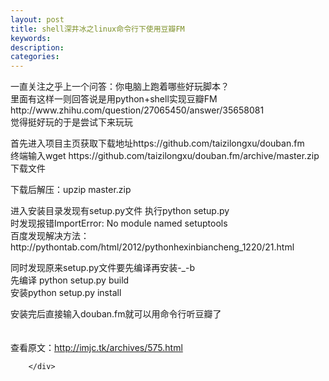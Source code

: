 ```yaml
---
layout: post
title: shell深井冰之linux命令行下使用豆瓣FM
keywords:
description:
categories:
---
```

<div>
<div>
<div id="sina_keyword_ad_area2" class="articalContent   newfont_family">
<p>一直关注之乎上一个问答：你电脑上跑着哪些好玩脚本？<br />
里面有这样一则回答说是用python+shell实现豆瓣FM
http://www.zhihu.com/question/27065450/answer/35658081<br />
觉得挺好玩的于是尝试下来玩玩</p>
<p>首先进入项目主页获取下载地址https://github.com/taizilongxu/douban.fm<br />
终端输入wget
https://github.com/taizilongxu/douban.fm/archive/master.zip下载文件<br />

下载后解压：upzip master.zip</p>
<p>进入安装目录发现有setup.py文件 执行python setup.py<br />
时发现报错ImportError: No module named setuptools<br />
百度发现解决方法：http://pythontab.com/html/2012/pythonhexinbiancheng_1220/21.html</p>
<p>同时发现原来setup.py文件要先编译再安装-_-b<br />
先编译 python setup.py build<br />
安装python setup.py install</p>
<p>安装完后直接输入douban.fm就可以用命令行听豆瓣了<br /><img src="/images/blog/011310145807768.jpg" alt="" /><br />
<br />
<br />
查看原文：<a href="http://imjc.tk/archives/575.html" rel="nofollow">http://imjc.tk/archives/575.html</a></p>





							
		</div>





</div>





</div>
    
